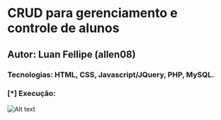 # CRUD para gerenciamento e controle de alunos
## Autor: Luan Fellipe (allen08)

### Tecnologias: HTML, CSS, Javascript/JQuery, PHP, MySQL.


### [*] Execução:

![Alt text](Execucao.png "Title")